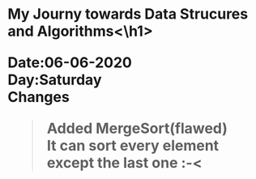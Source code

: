 <h1> My Journy towards Data Strucures and Algorithms<\h1>

Date:06-06-2020<br>
Day:Saturday<br>
Changes<br>
> Added MergeSort(flawed)<br>
> It can sort every element except the last one :-<<br>
